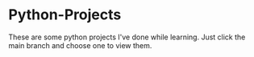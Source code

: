 # Python-Projects

These are some python projects I've done while learning.
Just click the main branch and choose one to view them.

